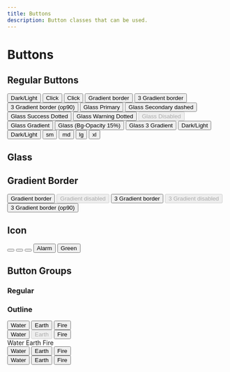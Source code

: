 ```yaml
---
title: Buttons
description: Button classes that can be used.
---
```


# Buttons


## Regular Buttons
<div class="flex justify-center items-center flex-wrap gap-4">
	<button class="btn-primary">Dark/Light</button>
	<button class="btn-tr-primary-tertiary-secondary">Click</button>
	<button class="btn-tr-primary/50-tertiary/50-secondary/50">Click</button>
	<button class="btn-border-surface-800-br-primary-secondary">Gradient border</button>
	<button class="btn-border-surface-800-br-primary-secondary-success">3 Gradient border</button>
	<button class="btn-border-surface-800/90-br-primary-secondary-success"
		>3 Gradient border (op90)</button
	>
	<button class="btn-glass-primary">Glass Primary</button>
	<!-- Overwritting the default background opacity of 30% for glass buttons -->
	<!-- <button class="btn-glass-primary/20">Glass Primary</button> -->
	<button class="btn-glass-secondary border-dashed">Glass Secondary dashed</button>
	<button class="btn-glass-success border-dotted">Glass Success Dotted</button>
	<button class="btn-glass-warning border-dotted">Glass Warning Dotted</button>
	<button class="btn-glass-secondary" disabled>Glass Disabled</button>
	<button class="btn-glass-tl-tertiary-primary">Glass Gradient</button>
	<!-- Glass Gradient with non-default opacity values -->
	<button class="btn-glass-tertiary/15-primary/15">Glass (Bg-Opacity 15%)</button>
	<button class="btn-glass-tl-tertiary-primary-secondary">Glass 3 Gradient</button>
	<button class="btn-b-primary-secondary">Dark/Light</button>
	<button class="btn-br-primary-400-secondary-800">Dark/Light</button>
	<button class="btn-glass-tl-tertiary-primary-secondary btn-sm">sm</button>
	<button class="btn-glass-tl-tertiary-primary-secondary btn-md">md</button>
	<button class="btn-glass-tl-tertiary-primary-secondary btn-lg">lg</button>
	<button class="btn-glass-tl-tertiary-primary-secondary btn-xl">xl</button>
</div>

## Glass

## Gradient Border

<div class="flex justify-center items-center flex-wrap gap-4">
	<button class="btn-border-surface-800-br-primary-secondary">Gradient border</button>
	<button class="btn-border-surface-800-br-primary-secondary" disabled>Gradient disabled</button>
	<button class="btn-border-surface-800-br-primary-secondary-success">3 Gradient border</button>
	<button class="btn-border-surface-800-br-primary-secondary-success" disabled>3 Gradient disabled</button>
	<button class="btn-border-surface-800/90-br-primary-secondary-success"
		>3 Gradient border (op90)</button
	>
</div>

## Icon
<div class="flex justify-center items-center flex-wrap gap-4">
	<button class="btn-br-primary-secondary btn-xl">
		<span class="i-material-symbols:notifications-active-rounded" />
	</button>
	<button class="btn-primary btn-icon btn-lg rounded-full">
		<!-- <span class="sr-only">Alarm</span> -->
		<span class="i-material-symbols:notifications-active-rounded" />
	</button>
	<button
		class="btn-border-surface-bl-primary-secondary-success btn-icon rounded-full hover:(text-surface-900)"
	>
		<!-- <span class="sr-only">Alarm</span> -->
		<span class="i-material-symbols:add-shopping-cart-outline-rounded" />
	</button>
	<button class="btn-border-surface-tl-primary-tertiary-error">
		<!-- <span class="sr-only">Alarm</span> -->
		<span class="i-material-symbols:notifications-active-rounded" />
		<span>Alarm</span>
	</button>
	<button class="btn-border-surface-tr-success-warning hover:(text-surface-900)">
		<!-- <span class="sr-only">Alarm</span> -->
		<span class="i-material-symbols:temp-preferences-eco-outline" />
		<span>Green</span>
	</button>
</div>

## Button Groups

### Regular

### Outline
<section class="flex flex-col gap-4 justify-center items-center">
	<div class="btn-group-error/90">
		<button>
			<span class="text-xl i-material-symbols:water-drop-rounded" />
			<span>Water</span>
		</button>
		<button>
			<span class="text-xl i-material-symbols:globe-uk" />
			<span>Earth</span>
		</button>
		<button>
			<span class="text-xl i-mdi:fire" />
			<span>Fire</span>
		</button>
	</div>
	<div class="btn-group-vertical-error">
		<button>
			<span class="text-xl i-material-symbols:water-drop-rounded" />
			<span>Water</span>
		</button>
		<button disabled>
			<span class="text-xl i-material-symbols:globe-uk" />
			<span>Earth</span>
		</button>
		<button>
			<span class="text-xl i-mdi:fire" />
			<span>Fire</span>
		</button>
	</div>
	<div class="btn-group-vertical-success">
		<a>
			<span class="text-xl i-material-symbols:water-drop-rounded" />
			<span>Water</span>
		</a>
		<a>
			<span class="text-xl i-material-symbols:globe-uk" />
			<span>Earth</span>
		</a>
		<a>
			<span class="text-xl i-mdi:fire" />
			<span>Fire</span>
		</a>
	</div>
	<div class="btn-group-outline-secondary">
		<button>
			<span class="text-xl i-material-symbols:water-drop-rounded" />
			<span>Water</span>
		</button>
		<button>
			<span class="text-xl i-material-symbols:globe-uk" />
			<span>Earth</span>
		</button>
		<button>
			<span class="text-xl i-mdi:fire" />
			<span>Fire</span>
		</button>
	</div>
	<div class="btn-group-outline-tertiary">
		<button>
			<span class="text-xl i-material-symbols:water-drop-rounded" />
			<span>Water</span>
		</button>
		<button>
			<span class="text-xl i-material-symbols:globe-uk" />
			<span>Earth</span>
		</button>
		<button>
			<span class="text-xl i-mdi:fire" />
			<span>Fire</span>
		</button>
	</div>
</section>



<!-- Add a search functionality with all available shortcuts here -->
<!-- <style>
	h2 {
		@apply text-center text-2xl font-bold text-surface-900-200;
	}

	section {
		@apply flex flex-col gap-4 justify-center items-center py-64;
	}

	p {
		@apply text-surface-900-200;
	}
</style> -->
